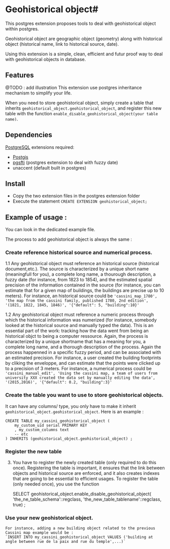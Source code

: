 # Geohistorical object#

This postgres extension proposes tools to deal with geohistorical object within postgres.

Geohistorical object are geographic object (geometry) along with historical object (historical name, link to historical source, date).

Using this extension is a simple, clean, efficient and futur proof way to deal with geohistorical objects in database.

## Features
@TODO : add illustration
This extension use postgres inheritance mechanism to simplify your life.

When you need to store geohistorical object, simply create a table that inherits `geohistorical_object.geohistorical_object`,
and register this new table with the function `enable_disable_geohistorical_object(your table name)`.

## Dependencies ##

[PostgreSQL](https://www.postgresql.org/) extensions required:
 - [Postgis](http://postgis.net/)
 - [pgsfti](https://github.com/OnroerendErfgoed/pgSFTI) (postgres extension to deal with fuzzy date)
 - unaccent (default built in postgres)
 
## Install ##
- Copy the two extension files in the postgres extension folder
- Execute the statement `CREATE EXTENSION geohistorical_object;`

## Example of usage :

 You can look in the dedicated example file.
 
 The process to add geohistorical object is always the same :
### Create reference historical source and numerical process. ###

1.1 Any geohistorical object must reference an historical source (historical document,etc.). The source is characterized by a unique short name (meaningfull for you), a complete long name, a thourough description, a fuzzy date (for instance, from 1823 to 1854), and the estimated spatial precision of the information contained in the source (for instance, you can estimate that for a given map of buildings, the buildings are precise up to 10 meters).
 For instance, an historical source could be 
 `'cassini_map_1780', 'the map from the cassini family, published 1780, 2nd edition', '(1821, 1822, 1845, 1846)', '{"default": 5, "building":10}'`
 
 1.2 Any geohistorical object must reference a numeric process through which the historical information was numerized (for instance, somebody looked at the historical source and manually typed the data). 
  This is an essential part of the work: tracking how the data went from being an historical objct to being a computer ressource. Again, the process is characterized by a unique shortname that has a meaning for you, a complete long name, and a thorough description of the process. Again the process happenned in a specific fuzzy period, and can be associated with an estimated precision. For instance, a user created the building footprints by cliking the enveloppe, and can estimate that the points were clicked up to a precision of 3 meters.
  For instance, a numerical process could be 
  `'cassini_manual_edit', 'Using the cassini map, a team of users from university XXX created the data set by manually editing the data', '(2015,2016)', '{"default": 0.2, "building":3}' `

### Create the table you want to use to store geohistorical objects. ###
It can have any columns/ type, you only have to make it inherit `geohistorical_object.geohistorical_object`. Here is an example :

	CREATE TABLE my_cassini_geohistorical_object (
		my_custom_uid serial PRIMARY KEY 
		, my_custom_columns text
		-- etc 
	) INHERITS (geohistorical_object.geohistorical_object) ;
	
### Register the new table ###
3. You have to register the newly created table (only required to do this once). 
	Registering the table is important, it ensures that the link between objects and historical source are enforced, and it also creates indexes that are going to be essential to efficient usages.
	To register the table (only needed once), you use the function 
	
	
	SELECT geohistorical_object.enable_disable_geohistorical_object(  'the_ne_table_schema'::regclass, 'the_new_table_tablename'::regclass, true) ;

### Use your new geohistorical object. ### 
	For instance, adding a new building object related to the previous Cassini map example would be :
	`INSERT INTO my_cassini_geohistorical_object VALUES ('building at angle between rue de la paix and rue du temple',...)`

